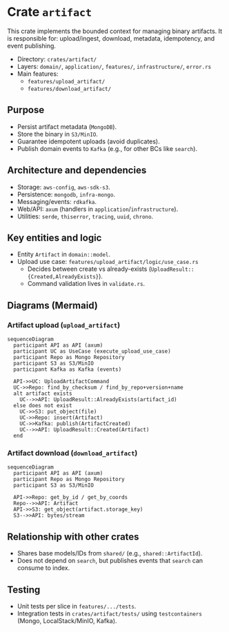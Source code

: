 # Crate `artifact`

This crate implements the bounded context for managing binary artifacts.
It is responsible for: upload/ingest, download, metadata, idempotency, and event publishing.

- Directory: `crates/artifact/`
- Layers: `domain/`, `application/`, `features/`, `infrastructure/`, `error.rs`
- Main features:
  - `features/upload_artifact/`
  - `features/download_artifact/`

## Purpose

- Persist artifact metadata (`MongoDB`).
- Store the binary in `S3/MinIO`.
- Guarantee idempotent uploads (avoid duplicates).
- Publish domain events to `Kafka` (e.g., for other BCs like `search`).

## Architecture and dependencies

- Storage: `aws-config`, `aws-sdk-s3`.
- Persistence: `mongodb`, `infra-mongo`.
- Messaging/events: `rdkafka`.
- Web/API: `axum` (handlers in `application`/`infrastructure`).
- Utilities: `serde`, `thiserror`, `tracing`, `uuid`, `chrono`.

## Key entities and logic

- Entity `Artifact` in `domain::model`.
- Upload use case: `features/upload_artifact/logic/use_case.rs`
  - Decides between create vs already-exists (`UploadResult::{Created,AlreadyExists}`).
  - Command validation lives in `validate.rs`.

## Diagrams (Mermaid)

### Artifact upload (`upload_artifact`)

```mermaid
sequenceDiagram
  participant API as API (axum)
  participant UC as UseCase (execute_upload_use_case)
  participant Repo as Mongo Repository
  participant S3 as S3/MinIO
  participant Kafka as Kafka (events)

  API->>UC: UploadArtifactCommand
  UC->>Repo: find_by_checksum / find_by_repo+version+name
  alt artifact exists
    UC-->>API: UploadResult::AlreadyExists(artifact_id)
  else does not exist
    UC->>S3: put_object(file)
    UC->>Repo: insert(Artifact)
    UC->>Kafka: publish(ArtifactCreated)
    UC-->>API: UploadResult::Created(Artifact)
  end
```

### Artifact download (`download_artifact`)

```mermaid
sequenceDiagram
  participant API as API (axum)
  participant Repo as Mongo Repository
  participant S3 as S3/MinIO

  API->>Repo: get_by_id / get_by_coords
  Repo-->>API: Artifact
  API->>S3: get_object(artifact.storage_key)
  S3-->>API: bytes/stream
```

## Relationship with other crates

- Shares base models/IDs from `shared/` (e.g., `shared::ArtifactId`).
- Does not depend on `search`, but publishes events that `search` can consume to index.

## Testing

- Unit tests per slice in `features/.../tests`.
- Integration tests in `crates/artifact/tests/` using `testcontainers` (Mongo, LocalStack/MinIO, Kafka).
